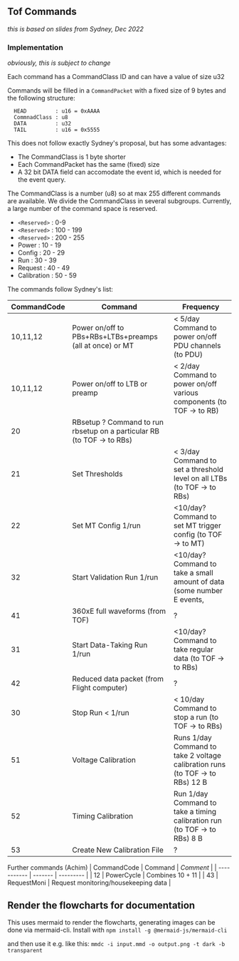 ## Tof Commands

_this is based on slides from Sydney, Dec 2022_

### Implementation 

_obviously, this is subject to change_

Each command has a CommandClass ID and can have a value of size u32

Commands will be filled in a `CommandPacket` with a fixed size of 9 bytes
and the following structure:
```
  HEAD         : u16 = 0xAAAA
  CommnadClass : u8
  DATA         : u32
  TAIL         : u16 = 0x5555
```
This does not follow exactly Sydney's proposal, but has some advantages:
* The CommandClass is 1 byte shorter
* Each CommandPacket has the same (fixed) size
* A 32 bit DATA field can accomodate the event id, which is needed for the
  event query.

The CommandClass is a number (u8) so at max 255 different commands are available.
We divide the CommandClass in several subgroups. Currently, a large number of 
the command space is reserved.
* `<Reserved>`  : 0-9
* `<Reserved>`  : 100 - 199
* `<Reserved>`  : 200 - 255
* Power       : 10  - 19
* Config      : 20  - 29
* Run         : 30  - 39
* Request     : 40  - 49
* Calibration : 50  - 59


The commands follow Sydney's list:

| CommandCode | Command | Frequency | 
| ----------- | ------- | --------- | 
| 10,11,12 | Power on/off to PBs+RBs+LTBs+preamps (all at once) or MT | < 5/day Command to power on/off PDU channels (to PDU) |
| 10,11,12 | Power on/off to LTB or preamp | < 2/day Command to power on/off various components (to TOF -> to RB)             |
| 20 | RBsetup ? Command to run rbsetup on a particular RB (to TOF -> to RBs) |                                         |
| 21 | Set Thresholds  | < 3/day Command to set a threshold level on all LTBs (to TOF -> to  RBs)                       |
| 22 | Set MT Config 1/run | <10/day? Command to set MT trigger config (to TOF -> to MT)                                |
| 32 | Start Validation Run 1/run | <10/day? Command to take a small amount of data (some number E events,              |
| 41 | 360xE full waveforms (from TOF) | ? |                                                                            |
| 31 | Start Data-Taking Run 1/run  | <10/day? Command to take regular data (to TOF -> to RBs)                          | 
| 42 | Reduced data packet (from Flight computer) | ?                                                                   |
| 30 | Stop Run < 1/run | < 10/day Command to stop a run (to TOF -> to RBs)                                             | 
| 51 | Voltage Calibration | Runs 1/day Command to take 2 voltage calibration runs (to TOF -> to RBs) 12 B              | 
| 52 | Timing Calibration  | Run 1/day Command to take a timing calibration run (to TOF -> to RBs) 8 B                  |
| 53 | Create New Calibration File | ?                                                                                  |    

Further commands (Achim)
| CommandCode | Command | _Comment_ |
| ----------- | ------- | --------- |
| 12          | PowerCycle   | Combines 10 + 11 | 
| 43          | RequestMoni  | Request monitoring/housekeeping data | 

## Render the flowcharts for documentation

This uses mermaid to render the flowcharts, generating images can be done via
mermaid-cli.
Install with
`npm install -g @mermaid-js/mermaid-cli`

and then use it e.g. like this:
`mmdc -i input.mmd -o output.png -t dark -b transparent`

